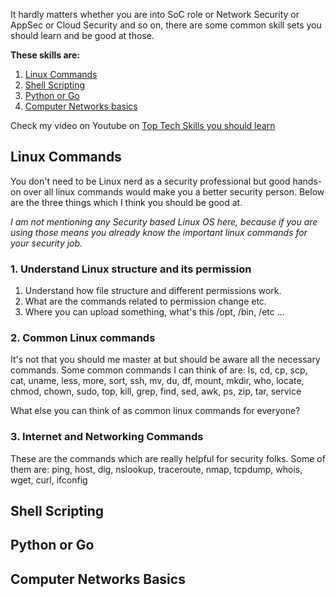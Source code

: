 It hardly matters whether you are into SoC role or Network Security or AppSec or Cloud Security and so on, there are some common skill sets you should learn and be good at those.

**These skills are:**
1. [Linux Commands](#linux)
2. [Shell Scripting](#shell-scripting)
3. [Python or Go](#python-or-go)
4. [Computer Networks basics](#computer-networks-basics)

Check my video on Youtube on [Top Tech Skills you should learn](https://www.youtube.com/watch?v=dTZ69l844JM)

## Linux Commands
You don't need to be Linux nerd as a security professional but good hands-on over all linux commands would make you a better security person. 
Below are the three things which I think you should be good at.

_I am not mentioning any Security based Linux OS here, because if you are using those means you already know the important linux commands for your security job._

### 1. Understand Linux structure and its permission
1. Understand how file structure and different permissions work.
2. What are the commands related to permission change etc.
3. Where you can upload something, what's this /opt, /bin, /etc ...

### 2. Common Linux commands
It's not that you should me master at but should be aware all the necessary commands.
Some common commands I can think of are:
ls, cd, cp, scp, cat, uname, less, more, sort, ssh, mv, du, df, mount, mkdir, who, locate, chmod, chown, sudo, top, kill, grep, find, sed, awk, ps, zip, tar, service

What else you can think of as common linux commands for everyone? 

### 3. Internet and Networking Commands
These are the commands which are really helpful for security folks.
Some of them are:
ping, host, dig, nslookup, traceroute, nmap, tcpdump, whois, wget, curl, ifconfig

## Shell Scripting

## Python or Go

## Computer Networks Basics
